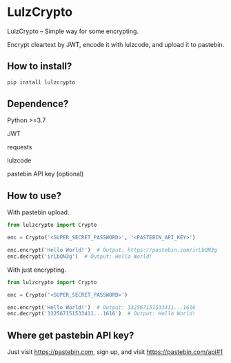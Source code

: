 # LulzCrypto

LulzCrypto – Simple way for some encrypting.

Encrypt cleartext by JWT, encode it with lulzcode, and upload it to pastebin.

## How to install?

```sh
pip install lulzcrypto
```

## Dependence?

Python >=3.7

JWT

requests

lulzcode

pastebin API key (optional)

## How to use?

With pastebin upload.
```python
from lulzcrypto import Crypto

enc = Crypto('<SUPER_SECRET_PASSWORD>', '<PASTEBIN_API_KEY>')

enc.encrypt('Hello World!')  # Output: https://pastebin.com/irLbQN3g
enc.decrypt('irLbQN3g')  # Output: Hello World!
```

With just encrypting.
```python
from lulzcrypto import Crypto

enc = Crypto('<SUPER_SECRET_PASSWORD>')

enc.encrypt('Hello World!')  # Output: 332567151533411...1616
enc.decrypt('332567151533411...1616')  # Output: Hello World!
```

## Where get pastebin API key?
Just visit https://pastebin.com, sign up, and visit https://pastebin.com/api#1
